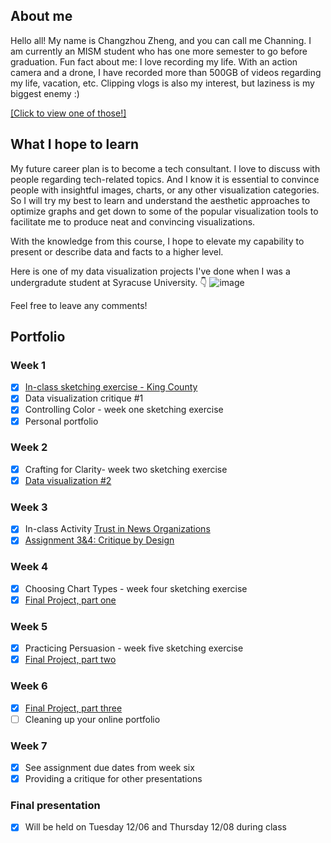 ## About me
Hello all! My name is Changzhou Zheng, and you can call me Channing. I am currently an MISM student who has one more semester to go before graduation. Fun fact about me: I love recording my life. With an action camera and a drone, I have recorded more than 500GB of videos regarding my life, vacation, etc. Clipping vlogs is also my interest, but laziness is my biggest enemy :)

[[Click to view one of those!]](https://www.bilibili.com/video/BV1Ve4y12782/?share_source=copy_web&vd_source=7daa07c7d33adcb118ebc0eb4c0a4079)

## What I hope to learn
My future career plan is to become a tech consultant. I love to discuss with people regarding tech-related topics. And I know it is essential to convince people with insightful images, charts, or any other visualization categories. So I will try my best to learn and understand the aesthetic approaches to optimize graphs and get down to some of the popular visualization tools to facilitate me to produce neat and convincing visualizations.

With the knowledge from this course, I hope to elevate my capability to present or describe data and facts to a higher level.

Here is one of my data visualization projects I've done when I was a undergradute student at Syracuse University. 👇 
![image](https://user-images.githubusercontent.com/102596125/199372134-248edcfb-cb8b-4da4-8564-6850e4aa9568.png)

Feel free to leave any comments!

## Portfolio
### Week 1
- [x] [In-class sketching exercise - King County](https://channingatcmu.github.io/94870-B2-Tell-Stories-with-Data---Channing/Week2KingCounty.html)
- [x] Data visualization critique #1
- [x] Controlling Color - week one sketching exercise
- [x] Personal portfolio

### Week 2
- [x] Crafting for Clarity- week two sketching exercise
- [x] [Data visualization #2](https://channingatcmu.github.io/94870-B2-Tell-Stories-with-Data---Channing/dataviz2.html)

### Week 3
- [x] In-class Activity [Trust in News Organizations](https://channingatcmu.github.io/94870-B2-Tell-Stories-with-Data---Channing/trustInMedia.html)
- [x] [Assignment 3&4: Critique by Design](https://channingatcmu.github.io/94870-B2-Tell-Stories-with-Data---Channing/CritiquebyDesign.html)

### Week 4
- [x] Choosing Chart Types - week four sketching exercise
- [x] [Final Project, part one](https://channingatcmu.github.io/94870-B2-Tell-Stories-with-Data---Channing/final_project_Channing.html)

### Week 5
- [x] Practicing Persuasion - week five sketching exercise
- [x] [Final Project, part two](https://channingatcmu.github.io/94870-B2-Tell-Stories-with-Data---Channing/final_project_PartII.html)

### Week 6
- [x] [Final Project, part three](https://channingatcmu.github.io/94870-B2-Tell-Stories-with-Data---Channing/final_project_PartIII.html)
- [ ] Cleaning up your online portfolio

### Week 7
- [x] See assignment due dates from week six
- [x] Providing a critique for other presentations

### Final presentation
- [x] Will be held on Tuesday 12/06 and Thursday 12/08 during class
